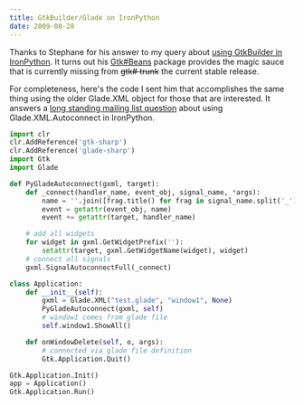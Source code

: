 ```yaml
---
title: GtkBuilder/Glade on IronPython
date: 2009-08-28
---
```


Thanks to Stephane for his answer to my query about [using GtkBuilder in IronPython](http://blog.reblochon.org/2009/08/gtkbuilder-on-ironpython.html). It turns out his [Gtk#Beans](http://gitorious.org/gtk-sharp-beans) package provides the magic sauce that is currently missing from ~~gtk# trunk~~ the current stable release.

For completeness, here's the code I sent him that accomplishes the same thing using the older Glade.XML object for those that are interested. It answers a [long standing mailing list question](http://lists.ironpython.com/pipermail/users-ironpython.com/2005-August/000968.html) about using Glade.XML.Autoconnect in IronPython.

```python
import clr
clr.AddReference('gtk-sharp')
clr.AddReference('glade-sharp')
import Gtk
import Glade

def PyGladeAutoconnect(gxml, target):
    def _connect(handler_name, event_obj, signal_name, *args):
        name = ''.join([frag.title() for frag in signal_name.split('_')])
        event = getattr(event_obj, name)
        event += getattr(target, handler_name)

    # add all widgets
    for widget in gxml.GetWidgetPrefix(''):
        setattr(target, gxml.GetWidgetName(widget), widget)
    # connect all signals
    gxml.SignalAutoconnectFull(_connect)

class Application:
    def __init__(self):
        gxml = Glade.XML("test.glade", "window1", None)
        PyGladeAutoconnect(gxml, self)
        # window1 comes from glade file
        self.window1.ShowAll()

    def onWindowDelete(self, o, args):
        # connected via glade file definition
        Gtk.Application.Quit()

Gtk.Application.Init()
app = Application()
Gtk.Application.Run()
```
